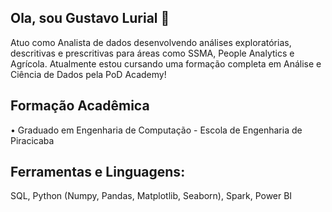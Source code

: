 ## Ola, sou Gustavo Lurial 👋

Atuo como Analista de dados desenvolvendo análises exploratórias, descritivas e prescritivas para áreas como SSMA, People Analytics e Agrícola. Atualmente estou cursando uma formação completa em Análise e Ciência de Dados pela PoD Academy!

## Formação Acadêmica
• Graduado em Engenharia de Computação - Escola de Engenharia de Piracicaba

## Ferramentas e Linguagens:
SQL, Python (Numpy, Pandas, Matplotlib, Seaborn), Spark, Power BI

